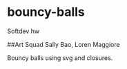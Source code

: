 # bouncy-balls
Softdev hw 

##Art Squad
Sally Bao, Loren Maggiore

Bouncy balls using svg and closures.
